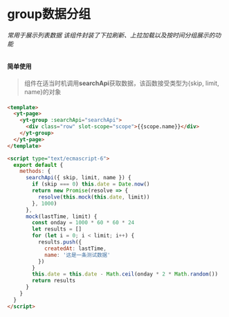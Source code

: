# group数据分组
###### 常用于展示列表数据 该组件封装了下拉刷新、上拉加载以及按时间分组展示的功能
###
#### 简单使用
> 组件在适当时机调用**searchApi**获取数据，该函数接受类型为{skip, limit, name}的对象
####
```html
<template>
  <yt-page>
    <yt-group :searchApi="searchApi">
      <div class="row" slot-scope="scope">{{scope.name}}</div>
    </yt-group>
  </yt-page>
</template>

<script type="text/ecmascript-6">
  export default {
    methods: {
      searchApi({ skip, limit, name }) {
        if (skip === 0) this.date = Date.now()
        return new Promise(resolve => {
          resolve(this.mock(this.date, limit))
        }, 1000)
      },
      mock(lastTime, limit) {
        const onday = 1000 * 60 * 60 * 24
        let results = []
        for (let i = 0; i < limit; i++) {
          results.push({
            createdAt: lastTime,
            name: '这是一条测试数据'
          })
        }
        this.date = this.date - Math.ceil(onday * 2 * Math.random())
        return results
      }
    }
  }
</script>
```
